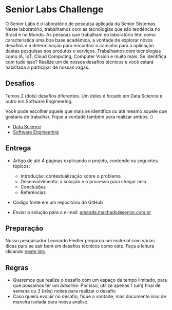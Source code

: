 # Senior Labs Challenge

O Senior Labs é o laboratório de pesquisa aplicada da Senior Sistemas. Neste laboratório, trabalhamos com as tecnologias que são tendência no Brasil e no Mundo.
As pessoas que trabalham no laboratório têm como característica uma boa base acadêmica, a vontade de explorar novos desafios e a determinação para encontrar o caminho para a aplicação destas pesquisas nos produtos e serviços.
Trabalhamos com tecnologias como IA, IoT, Cloud Computing, Computer Vision e muito mais.
Se identifica com tudo isso? Realize um de nossos desafios técnicos e você estará habilitada a participar de nossas vagas.

## Desafios

Temos 2 (dois) desafios diferentes. Um deles é focado em Data Science e outro em Software Engineering.

Você pode escolher aquele que mais se identifica ou até mesmo aquele que gostaria de trabalhar. Fique a vontade também para realizar ambos. :)

* [Data Science](data-science.md)
* [Software Engineering](software-engineering.md)

## Entrega

* Artigo de até 4 páginas explicando o projeto, contendo os seguintes tópicos:
    * Introdução: contextualização sobre o problema 
    * Desenvolvimento: a solução e o processo para chegar nela 
    * Conclusões 
    * Referências
* Código fonte em um repositório do GitHub 

* Enviar a solução para o e-mail: amanda.machado@senior.com.br

## Preparação 

Nosso pesquisador Leonardo Fiedler preparou um material com várias dicas para se sair bem em desafios técnicos como este. Faça a leitura clicando [neste link](https://dev.to/leonardofiedler/dicas-para-mandar-bem-em-testes-tecnicos-231k). 



## Regras

* Queremos que realize o desafio com um espaço de tempo limitado, para que possamos ter um *baseline*. Por isso, utilize apenas 1 (um) final de semana ou 3 (três) noites para realizar o desafio
* Caso queira evoluir no desafio, fique a vontade, mas documente isso de maneira isolada para nossa análise.
